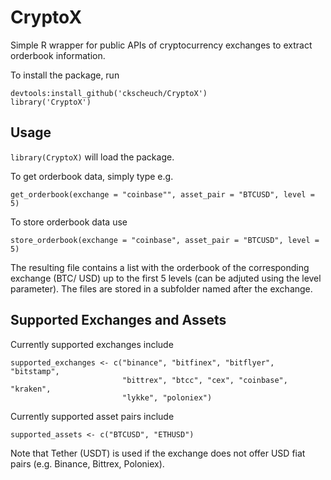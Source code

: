 # CryptoX

Simple R wrapper for public APIs of cryptocurrency exchanges to extract orderbook information.

To install the package, run

```
devtools:install_github('ckscheuch/CryptoX')
library('CryptoX')
```
## Usage

`library(CryptoX)` will load the package. 

To get orderbook data, simply type e.g.

```
get_orderbook(exchange = "coinbase"", asset_pair = "BTCUSD", level = 5)
```

To store orderbook data use

```
store_orderbook(exchange = "coinbase", asset_pair = "BTCUSD", level = 5)
```

The resulting file contains a list with the orderbook of the corresponding exchange (BTC/ USD) up to the first 5 levels (can be adjuted using the level parameter). The files are stored in a subfolder named after the exchange.

## Supported Exchanges and Assets

Currently supported exchanges include
```
supported_exchanges <- c("binance", "bitfinex", "bitflyer", "bitstamp",
                         "bittrex", "btcc", "cex", "coinbase", "kraken",
                         "lykke", "poloniex")
```
Currently supported asset pairs include

```
supported_assets <- c("BTCUSD", "ETHUSD")
```

Note that Tether (USDT) is used if the exchange does not offer USD fiat pairs (e.g. Binance, Bittrex, Poloniex).
